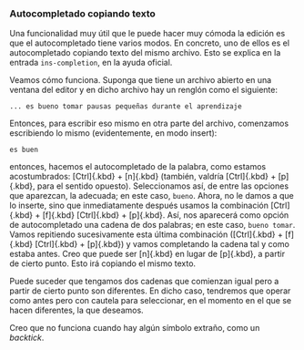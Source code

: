 



### Autocompletado copiando texto

Una funcionalidad muy útil que le puede hacer muy cómoda la edición es que
el autocompletado tiene varios modos. En concreto, uno de ellos es el
autocompletado copiando texto del mismo archivo. Esto se explica en la
entrada `ins-completion`, en la ayuda oficial.

Veamos cómo funciona. Suponga que tiene un archivo abierto en una ventana
del editor y en dicho archivo hay un renglón como el siguiente:

```
... es bueno tomar pausas pequeñas durante el aprendizaje
```

Entonces, para escribir eso mismo en otra parte del archivo, comenzamos
escribiendo lo mismo (evidentemente, en modo insert):

```
es buen
```

entonces, hacemos el autocompletado de la palabra, como estamos
acostumbrados: [Ctrl]{.kbd} + [n]{.kbd} (también, valdría [Ctrl]{.kbd} +
[p]{.kbd}, para el sentido opuesto). Seleccionamos así, de entre las
opciones que aparezcan, la adecuada; en este caso, `bueno`. Ahora, no le
damos a que lo inserte, sino que inmediatamente después usamos la
combinación [Ctrl]{.kbd} + [f]{.kbd} [Ctrl]{.kbd} + [p]{.kbd}. Así, nos
aparecerá como opción de autocompletado una cadena de dos palabras; en este
caso, `bueno tomar`. Vamos repitiendo sucesivamente esta última combinación
([Ctrl]{.kbd} + [f]{.kbd} [Ctrl]{.kbd} + [p]{.kbd}) y vamos completando la
cadena tal y como estaba antes. Creo que puede ser [n]{.kbd} en lugar de
[p]{.kbd}, a partir de cierto punto. Esto irá copiando el mismo texto.

Puede suceder que tengamos dos cadenas que comienzan igual pero a partir de
cierto punto son diferentes. En dicho caso, tendremos que operar como antes
pero con cautela para seleccionar, en el momento en el que se hacen
diferentes, la que deseamos.

Creo que no funciona cuando hay algún símbolo extraño, como un _backtick_.


